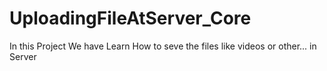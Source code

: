 # UploadingFileAtServer_Core
In this Project We have Learn How to seve the files like videos or other... in Server
